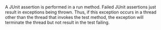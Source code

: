 A JUnit assertion is performed in a run method. Failed JUnit assertions just result in exceptions being thrown. Thus, if this exception occurs in a thread other than the thread that invokes the test method, the exception will terminate the thread but not result in the test failing.
